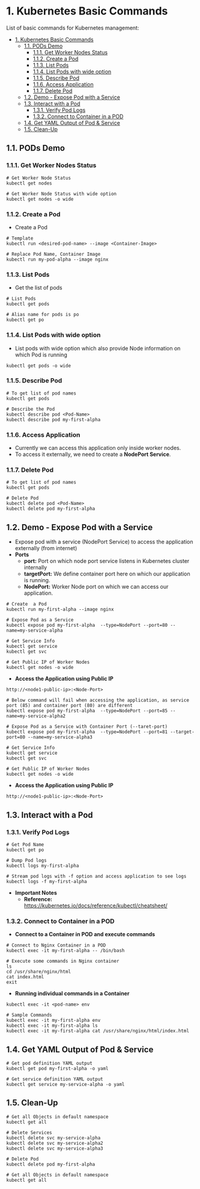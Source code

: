 # 1. Kubernetes Basic Commands

List of basic commands for Kubernetes management:

- [1. Kubernetes Basic Commands](#1-kubernetes-basic-commands)
  - [1.1. PODs Demo](#11-pods-demo)
    - [1.1.1. Get Worker Nodes Status](#111-get-worker-nodes-status)
    - [1.1.2. Create a Pod](#112-create-a-pod)
    - [1.1.3. List Pods](#113-list-pods)
    - [1.1.4. List Pods with wide option](#114-list-pods-with-wide-option)
    - [1.1.5. Describe Pod](#115-describe-pod)
    - [1.1.6. Access Application](#116-access-application)
    - [1.1.7. Delete Pod](#117-delete-pod)
  - [1.2. Demo - Expose Pod with a Service](#12-demo---expose-pod-with-a-service)
  - [1.3. Interact with a Pod](#13-interact-with-a-pod)
    - [1.3.1. Verify Pod Logs](#131-verify-pod-logs)
    - [1.3.2. Connect to Container in a POD](#132-connect-to-container-in-a-pod)
  - [1.4.  Get YAML Output of Pod \& Service](#14--get-yaml-output-of-pod--service)
  - [1.5. Clean-Up](#15-clean-up)


## 1.1. PODs Demo
### 1.1.1. Get Worker Nodes Status

```
# Get Worker Node Status
kubectl get nodes

# Get Worker Node Status with wide option
kubectl get nodes -o wide
```

### 1.1.2. Create a Pod
- Create a Pod
```
# Template
kubectl run <desired-pod-name> --image <Container-Image> 

# Replace Pod Name, Container Image
kubectl run my-pod-alpha --image nginx  
```  

### 1.1.3. List Pods
- Get the list of pods
```
# List Pods
kubectl get pods

# Alias name for pods is po
kubectl get po
```

### 1.1.4. List Pods with wide option
- List pods with wide option which also provide Node information on which Pod is running
```
kubectl get pods -o wide
```

### 1.1.5. Describe Pod

```
# To get list of pod names
kubectl get pods

# Describe the Pod
kubectl describe pod <Pod-Name>
kubectl describe pod my-first-alpha 
```

### 1.1.6. Access Application
- Currently we can access this application only inside worker nodes. 
- To access it externally, we need to create a **NodePort Service**. 

### 1.1.7. Delete Pod
```
# To get list of pod names
kubectl get pods

# Delete Pod
kubectl delete pod <Pod-Name>
kubectl delete pod my-first-alpha
```

## 1.2. Demo - Expose Pod with a Service
- Expose pod with a service (NodePort Service) to access the application externally (from internet)
- **Ports**
  - **port:** Port on which node port service listens in Kubernetes cluster internally
  - **targetPort:** We define container port here on which our application is running.
  - **NodePort:** Worker Node port on which we can access our application.
```
# Create  a Pod
kubectl run my-first-alpha --image nginx

# Expose Pod as a Service
kubectl expose pod my-first-alpha  --type=NodePort --port=80 --name=my-service-alpha

# Get Service Info
kubectl get service
kubectl get svc

# Get Public IP of Worker Nodes
kubectl get nodes -o wide
```
- **Access the Application using Public IP**
```
http://<node1-public-ip>:<Node-Port>
```

```
# Below command will fail when accessing the application, as service port (85) and container port (80) are different
kubectl expose pod my-first-alpha  --type=NodePort --port=85 --name=my-service-alpha2     

# Expose Pod as a Service with Container Port (--taret-port)
kubectl expose pod my-first-alpha  --type=NodePort --port=81 --target-port=80 --name=my-service-alpha3

# Get Service Info
kubectl get service
kubectl get svc

# Get Public IP of Worker Nodes
kubectl get nodes -o wide
```
- **Access the Application using Public IP**
```
http://<node1-public-ip>:<Node-Port>
```

## 1.3. Interact with a Pod

### 1.3.1. Verify Pod Logs
```
# Get Pod Name
kubectl get po

# Dump Pod logs
kubectl logs my-first-alpha

# Stream pod logs with -f option and access application to see logs
kubectl logs -f my-first-alpha
```
- **Important Notes**
  - **Reference:** https://kubernetes.io/docs/reference/kubectl/cheatsheet/

### 1.3.2. Connect to Container in a POD
- **Connect to a Container in POD and execute commands**
```
# Connect to Nginx Container in a POD
kubectl exec -it my-first-alpha -- /bin/bash

# Execute some commands in Nginx container
ls
cd /usr/share/nginx/html
cat index.html
exit
```

- **Running individual commands in a Container**
```
kubectl exec -it <pod-name> env

# Sample Commands
kubectl exec -it my-first-alpha env
kubectl exec -it my-first-alpha ls
kubectl exec -it my-first-alpha cat /usr/share/nginx/html/index.html
```
## 1.4.  Get YAML Output of Pod & Service

```
# Get pod definition YAML output
kubectl get pod my-first-alpha -o yaml   

# Get service definition YAML output
kubectl get service my-service-alpha -o yaml   
```

## 1.5. Clean-Up
```
# Get all Objects in default namespace
kubectl get all

# Delete Services
kubectl delete svc my-service-alpha
kubectl delete svc my-service-alpha2
kubectl delete svc my-service-alpha3

# Delete Pod
kubectl delete pod my-first-alpha

# Get all Objects in default namespace
kubectl get all
```